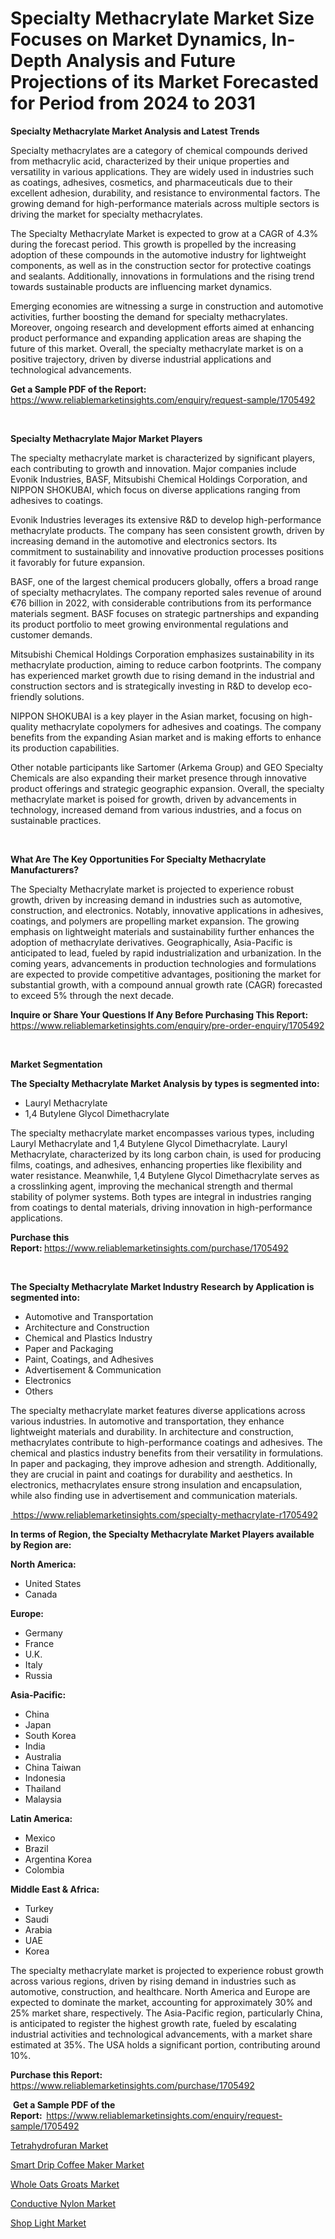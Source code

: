 <p><h1>Specialty Methacrylate Market Size Focuses on Market Dynamics, In-Depth Analysis and Future Projections of its Market Forecasted for Period from 2024 to 2031</h1></p><p><strong>Specialty Methacrylate Market Analysis and Latest Trends</strong></p>
<p><p>Specialty methacrylates are a category of chemical compounds derived from methacrylic acid, characterized by their unique properties and versatility in various applications. They are widely used in industries such as coatings, adhesives, cosmetics, and pharmaceuticals due to their excellent adhesion, durability, and resistance to environmental factors. The growing demand for high-performance materials across multiple sectors is driving the market for specialty methacrylates.</p><p>The Specialty Methacrylate Market is expected to grow at a CAGR of 4.3% during the forecast period. This growth is propelled by the increasing adoption of these compounds in the automotive industry for lightweight components, as well as in the construction sector for protective coatings and sealants. Additionally, innovations in formulations and the rising trend towards sustainable products are influencing market dynamics. </p><p>Emerging economies are witnessing a surge in construction and automotive activities, further boosting the demand for specialty methacrylates. Moreover, ongoing research and development efforts aimed at enhancing product performance and expanding application areas are shaping the future of this market. Overall, the specialty methacrylate market is on a positive trajectory, driven by diverse industrial applications and technological advancements.</p></p>
<p><strong>Get a Sample PDF of the Report:&nbsp;</strong> <a href="https://www.reliablemarketinsights.com/enquiry/request-sample/1705492?utm_campaign=1565&utm_medium=2&utm_source=Github&utm_content=ia&utm_term=30102024&utm_id=specialty-methacrylate">https://www.reliablemarketinsights.com/enquiry/request-sample/1705492</a></p>
<p>&nbsp;</p>
<p><strong>Specialty Methacrylate Major Market Players</strong></p>
<p><p>The specialty methacrylate market is characterized by significant players, each contributing to growth and innovation. Major companies include Evonik Industries, BASF, Mitsubishi Chemical Holdings Corporation, and NIPPON SHOKUBAI, which focus on diverse applications ranging from adhesives to coatings.</p><p>Evonik Industries leverages its extensive R&D to develop high-performance methacrylate products. The company has seen consistent growth, driven by increasing demand in the automotive and electronics sectors. Its commitment to sustainability and innovative production processes positions it favorably for future expansion.</p><p>BASF, one of the largest chemical producers globally, offers a broad range of specialty methacrylates. The company reported sales revenue of around €76 billion in 2022, with considerable contributions from its performance materials segment. BASF focuses on strategic partnerships and expanding its product portfolio to meet growing environmental regulations and customer demands.</p><p>Mitsubishi Chemical Holdings Corporation emphasizes sustainability in its methacrylate production, aiming to reduce carbon footprints. The company has experienced market growth due to rising demand in the industrial and construction sectors and is strategically investing in R&D to develop eco-friendly solutions.</p><p>NIPPON SHOKUBAI is a key player in the Asian market, focusing on high-quality methacrylate copolymers for adhesives and coatings. The company benefits from the expanding Asian market and is making efforts to enhance its production capabilities.</p><p>Other notable participants like Sartomer (Arkema Group) and GEO Specialty Chemicals are also expanding their market presence through innovative product offerings and strategic geographic expansion. Overall, the specialty methacrylate market is poised for growth, driven by advancements in technology, increased demand from various industries, and a focus on sustainable practices.</p></p>
<p>&nbsp;</p>
<p><strong>What Are The Key Opportunities For Specialty Methacrylate Manufacturers?</strong></p>
<p><p>The Specialty Methacrylate market is projected to experience robust growth, driven by increasing demand in industries such as automotive, construction, and electronics. Notably, innovative applications in adhesives, coatings, and polymers are propelling market expansion. The growing emphasis on lightweight materials and sustainability further enhances the adoption of methacrylate derivatives. Geographically, Asia-Pacific is anticipated to lead, fueled by rapid industrialization and urbanization. In the coming years, advancements in production technologies and formulations are expected to provide competitive advantages, positioning the market for substantial growth, with a compound annual growth rate (CAGR) forecasted to exceed 5% through the next decade.</p></p>
<p><strong>Inquire or Share Your Questions If Any Before Purchasing This Report:</strong> <a href="https://www.reliablemarketinsights.com/enquiry/pre-order-enquiry/1705492?utm_campaign=1565&utm_medium=2&utm_source=Github&utm_content=ia&utm_term=30102024&utm_id=specialty-methacrylate">https://www.reliablemarketinsights.com/enquiry/pre-order-enquiry/1705492</a></p>
<p>&nbsp;</p>
<p><strong>Market Segmentation</strong></p>
<p><strong>The Specialty Methacrylate Market Analysis by types is segmented into:</strong></p>
<p><ul><li>Lauryl Methacrylate</li><li>1,4 Butylene Glycol Dimethacrylate</li></ul></p>
<p><p>The specialty methacrylate market encompasses various types, including Lauryl Methacrylate and 1,4 Butylene Glycol Dimethacrylate. Lauryl Methacrylate, characterized by its long carbon chain, is used for producing films, coatings, and adhesives, enhancing properties like flexibility and water resistance. Meanwhile, 1,4 Butylene Glycol Dimethacrylate serves as a crosslinking agent, improving the mechanical strength and thermal stability of polymer systems. Both types are integral in industries ranging from coatings to dental materials, driving innovation in high-performance applications.</p></p>
<p><strong>Purchase this Report:&nbsp;</strong><a href="https://www.reliablemarketinsights.com/purchase/1705492?utm_campaign=1565&utm_medium=2&utm_source=Github&utm_content=ia&utm_term=30102024&utm_id=specialty-methacrylate">https://www.reliablemarketinsights.com/purchase/1705492</a></p>
<p>&nbsp;</p>
<p><strong>The Specialty Methacrylate Market Industry Research by Application is segmented into:</strong></p>
<p><ul><li>Automotive and Transportation</li><li>Architecture and Construction</li><li>Chemical and Plastics Industry</li><li>Paper and Packaging</li><li>Paint, Coatings, and Adhesives</li><li>Advertisement & Communication</li><li>Electronics</li><li>Others</li></ul></p>
<p><p>The specialty methacrylate market features diverse applications across various industries. In automotive and transportation, they enhance lightweight materials and durability. In architecture and construction, methacrylates contribute to high-performance coatings and adhesives. The chemical and plastics industry benefits from their versatility in formulations. In paper and packaging, they improve adhesion and strength. Additionally, they are crucial in paint and coatings for durability and aesthetics. In electronics, methacrylates ensure strong insulation and encapsulation, while also finding use in advertisement and communication materials.</p></p>
<p><a href="https://www.reliablemarketinsights.com/specialty-methacrylate-r1705492?utm_campaign=1565&utm_medium=2&utm_source=Github&utm_content=ia&utm_term=30102024&utm_id=specialty-methacrylate">&nbsp;https://www.reliablemarketinsights.com/specialty-methacrylate-r1705492</a></p>
<p><strong>In terms of Region, the Specialty Methacrylate Market Players available by Region are:</strong></p>
<p>
    <p> <strong> North America: </strong>
        <ul>
            <li>United States</li>
            <li>Canada</li>
        </ul>
        </p> 
    <p> <strong> Europe: </strong>
        <ul>
            <li>Germany</li>
            <li>France</li>
            <li>U.K.</li>
            <li>Italy</li>
            <li>Russia</li>
        </ul>
        </p> 
    <p> <strong> Asia-Pacific: </strong>
        <ul>
            <li>China</li>
            <li>Japan</li>
            <li>South Korea</li>
            <li>India</li>
            <li>Australia</li>
            <li>China Taiwan</li>
            <li>Indonesia</li>
            <li>Thailand</li>
            <li>Malaysia</li>
        </ul>
        </p> 
    <p> <strong> Latin America: </strong>
        <ul>
            <li>Mexico</li>
            <li>Brazil</li>
            <li>Argentina Korea</li>
            <li>Colombia</li>
        </ul>
        </p> 
    <p> <strong> Middle East & Africa: </strong>
        <ul>
            <li>Turkey</li>
            <li>Saudi</li>
            <li>Arabia</li>
            <li>UAE</li>
            <li>Korea</li>
        </ul>
    </p>
    </p>
<p><p>The specialty methacrylate market is projected to experience robust growth across various regions, driven by rising demand in industries such as automotive, construction, and healthcare. North America and Europe are expected to dominate the market, accounting for approximately 30% and 25% market share, respectively. The Asia-Pacific region, particularly China, is anticipated to register the highest growth rate, fueled by escalating industrial activities and technological advancements, with a market share estimated at 35%. The USA holds a significant portion, contributing around 10%.</p></p>
<p><strong>Purchase this Report: </strong><a href="https://www.reliablemarketinsights.com/purchase/1705492?utm_campaign=1565&utm_medium=2&utm_source=Github&utm_content=ia&utm_term=30102024&utm_id=specialty-methacrylate">https://www.reliablemarketinsights.com/purchase/1705492</a></p>
<p>&nbsp;<strong>Get a Sample PDF of the Report:&nbsp;&nbsp;</strong><a href="https://www.reliablemarketinsights.com/enquiry/request-sample/1705492?utm_campaign=1565&utm_medium=2&utm_source=Github&utm_content=ia&utm_term=30102024&utm_id=specialty-methacrylate">https://www.reliablemarketinsights.com/enquiry/request-sample/1705492</a></p>
<p><strong></strong></p>
<p><p><a href="https://www.linkedin.com/pulse/tetrahydrofuran-market-emerging-trends-future-prospects-period-87zff?utm_campaign=1565&utm_medium=2&utm_source=Github&utm_content=ia&utm_term=30102024&utm_id=specialty-methacrylate">Tetrahydrofuran Market</a></p><p><a href="https://www.linkedin.com/pulse/smart-drip-coffee-maker-market-growth-segmentation-regional-analysis-rgvaf?utm_campaign=1565&utm_medium=2&utm_source=Github&utm_content=ia&utm_term=30102024&utm_id=specialty-methacrylate">Smart Drip Coffee Maker Market</a></p><p><a href="https://www.linkedin.com/pulse/global-whole-oats-groats-market-trends-analysis-future-lfpfe?utm_campaign=1565&utm_medium=2&utm_source=Github&utm_content=ia&utm_term=30102024&utm_id=specialty-methacrylate">Whole Oats Groats Market</a></p><p><a href="https://www.linkedin.com/pulse/conductive-nylon-mosaic-piecing-together-global-market-dynamics-izfif?utm_campaign=1565&utm_medium=2&utm_source=Github&utm_content=ia&utm_term=30102024&utm_id=specialty-methacrylate">Conductive Nylon Market</a></p><p><a href="https://github.com/gulaimolin/Market-Research-Report-List-6/blob/main/shop-light-market.md?utm_campaign=1565&utm_medium=2&utm_source=Github&utm_content=ia&utm_term=30102024&utm_id=specialty-methacrylate">Shop Light Market</a></p></p>